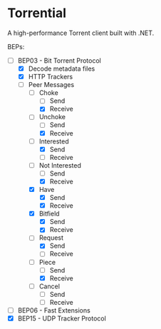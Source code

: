 # Torrential

A high-performance Torrent client built with .NET.

BEPs:

- [ ] BEP03 - Bit Torrent Protocol
  - [x] Decode metadata files
  - [x] HTTP Trackers
  - [ ] Peer Messages
    - [ ] Choke
      - [ ] Send
      - [x] Receive
    - [ ] Unchoke
      - [ ] Send
      - [x] Receive
    - [ ] Interested
      - [x] Send
      - [ ] Receive
    - [ ] Not Interested
      - [ ] Send
      - [x] Receive
    - [x] Have
      - [x] Send
      - [x] Receive
    - [x] Bitfield
      - [x] Send
      - [x] Receive
    - [ ] Request
      - [x] Send
      - [ ] Receive
    - [ ] Piece
      - [ ] Send
      - [x] Receive
    - [ ] Cancel
      - [ ] Send
      - [ ] Receive
- [ ] BEP06 - Fast Extensions
- [x] BEP15 - UDP Tracker Protocol
